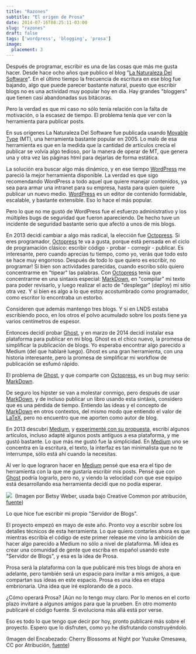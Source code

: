 ```yaml
---
title: "Razones"
subtitle: "El origen de Prosa"
date: 2014-07-16T08:25:11-03:00
slug: "razones"
draft: false
tags: ['wordpress', 'blogging', 'prosa']
image:
  placement: 3
---
```


Después de programar, escribir es una de las cosas que más me gusta
hacer. Desde hace ocho años que publico el blog 
"[La Naturaleza Del Software](http://www.lnds.net/)". 
En el último tiempo la frecuencia de
escritura en ese blog fue bajando, algo que puede parecer bastante
natural, puesto que escribir blogs no es una actividad muy popular hoy
en día. Hay grandes "bloggers" que tienen casi abandonadas sus
bitácoras.

Pero la verdad es que mi caso no sólo tenía relación con la falta de
motivación, o la escasez de tiempo. El problema tenía que ver con la
herramienta para publicar posts.

En sus orígenes La Naturaleza Del Software fue publicada usando 
[Movable Type](https://movabletype.org/) (MT), una herramienta bastante popular
en 2005. Lo malo de esa herramienta es que en la medida que la cantidad
de artículos crecía el publicar se volvía algo tedioso, por la manera de
operar de MT, que genera una y otra vez las páginas html para dejarlas
de forma estática. 

La solución era buscar algo más dinámico, y en ese tiempo
[WordPress](https://wordpress.org/) me pareció la mejor herramienta
disponible. La verdad es que sigo recomendando WordPress a todo aquel
que quiere manejar contenidos, ya sea para armar una intranet para su
empresa, hasta para quien quiere publicar un nuevo medio.
[WordPress](https://wordpress.org/) es un editor de contenido
formidable, escalable, y bastante extensible. Eso lo hace el más
popular.

Pero lo que no me gustó de WordPress fue el esfuerzo administrativo y
los múltiples bugs de seguridad que fueron apareciendo. De hecho tuve un
incidente de seguridad bastante serio que afectó a unos de mis blogs. 

En 2013 decidí cambiar a algo más radical, la elección fue
[Octopress](http://octopress.org/). Si eres programador,
[Octopress](http://octopress.org/) te va a gusta, porque está pensada en
el ciclo de programación clásico: escribir código - probar - corregir -
publicar. Es interesante, pero cuando aprecias tu tiempo, como yo, verás
que todo esto se hace muy engorroso. Después de todo lo que quiero es
escribir, no programar! Si bien son actividades parecidas, cuando
escribo sólo quiero concentrarme en "tipear" las palabras. Con
[Octopress](http://octopress.org/) tenía que concentrarme en una
sintaxis especial: [MarkDown](http://es.wikipedia.org/wiki/Markdown), en
"compilar" mi texto para poder revisarlo, y luego realizar el acto de
"desplegar" (deploy) mi sitio otra vez. Y si bien es algo a lo que
estoy acostumbrado como programador, como escritor lo encontraba un
estorbo.

Consideren que además mantengo tres blogs. Y si en LNDS estaba
escribiendo poco, en los otros el polvo acumulado sobre los posts tiene
ya varios centímetros de espesor.

Entonces decidí probar [Ghost](https://ghost.org/), y en marzo de 2014
decidí instalar esa plataforma para publicar en mi blog. Ghost es el
chico nuevo, la promesa de simplificar la publicación de blogs. Yo
esperaba encontrar algo parecido a Medium (del que hablaré luego). Ghost
es una gran herramienta, con una historia interesante, pero la promesa
de simplificar mi workflow de publicación se esfumó
rápido.

El problema de [Ghost](https://ghost.org/), y que comparte con
[Octopress](http://octopress.org/), es un bug muy serio:
[MarkDown](http://es.wikipedia.org/wiki/Markdown). 

De seguro los hipster se van a molestar conmigo, pero después de usar
[MarkDown](http://es.wikipedia.org/wiki/Markdown), y de incluso publicar
un libro usando esta sintáxis, considero que es una pérdida de tiempo.
Entiendo las ideas y el concepto de
[MarkDown](http://es.wikipedia.org/wiki/Markdown) en otros contextos,
del mismo modo que entiendo el valor de
[LaTeX](http://es.wikipedia.org/wiki/LaTeX), pero no encuentro que me
aporten como autor de blog.

En 2013 descubrí [Medium](https://medium.com/), y [experimenté con su
propuesta](https://medium.com/@lnds), escribí algunos artículos, incluso
adapté algunos posts antiguos a esa plataforma, y me gustó bastante. Lo
que más me gustó fue la simplicidad. En [Medium](http://medium.com/) uno
se concentra en la escritura, el texto, la interfaz es tan minimalista
que no te interrumpe, sólo está ahí cuando la
necesitas.

Al ver lo que lograron hacer en [Medium](http://medium.com/) pensé que
esa era el tipo de herramienta con la que me gustaría escribir mis
posts. Pensé que con [Ghost](https://ghost.org/) podría lograrlo, pero
no, y viendo la velocidad con que ese equipo está desarrollando esa
herramienta decidí que no podía
esperar.

![](http://d2dspjyoh5c79p.cloudfront.net/6729b6e5-0d4c-11e4-8f0b-43e69d919221-437b93b0)
 (Imagen por Betsy Weber, usada bajo Creative Common por atribución,
[fuente](https://www.flickr.com/photos/betsyweber/5056456666/in/photolist-8GPEpm-8GLvBk-8gfJBa-7RFbWk-7nMLFu-8GxUXm-9dyrJ6-bUmNEK-6MUipe-bxbLZS-ayE1cj-4MjX4G-8SMn4v-8Fwebc-8GPEvd-9aZXdT-ebgdiP-ct8567-bqAPYG-csTPvG-dbsb2f-5LAAqg-a83CsR-5GdXJK-69PYkV-8nFKzL-7EbFiv-6QWc7V-ayFuVa-3q5rBx-mBXu8-66omXz-cqp1eN-6ngZdy-cteFCC-ndU8Rp-h9kWAH-8FDxBW-7YPYLk-6qTsQD-ct96rC-iRgqCn-cyfWCj-6HifPs-8HdX3B-DGgAN-7EbFjt-gnU9uD-bn4Efe-6aTp8s))
    

Lo que hice fue escribir mi propio "Servidor de Blogs". 

El proyecto empezó en mayo de este año. Pronto voy a escribir sobre los
detalles técnicos de esta herramienta. Lo que quiero contarles ahora es
que mientras escribía el código de este primer release me vino la
ambición de hacer algo parecido a Medium no sólo a nivel de plataforma.
Mi idea es crear una comunidad de gente que escriba en español usando
este "Servidor de Blogs", y esa es la idea de Prosa. 

Prosa será la plataforma con la que publicaré mis tres blogs de ahora
en adelante, pero también será un espacio para invitar a mis amigos, a
que compartan sus ideas en este espacio. Prosa es una idea en etapa
embrionaria. Una idea que iré explorando de a
poco.

¿Cómo operará Prosa? [Aún no lo tengo muy claro. Por lo menos en el
corto plazo invitaré a algunos amigos para que la prueben. En otro
momento publicaré el código fuente. Si evoluciona más allá está por
verse.

Eso es todo lo que tengo que decir por hoy, pronto publicaré más sobre
el proyecto. Espero que lo disfruten, como yo he disfrutando
construyéndolo.


(Imagen del Encabezado: Cherry Blossoms at Night por Yuzuke Omesawa, CC
por Atribución, [fuente](https://www.flickr.com/photos/umezy12/13581960595/in/photolist-mGc6Gp-3SP4K-4fWPPB-98nmD3-bq4Umt-jfnpAv-6ZRR3E-aZaA3c-gVMf1-h9jHUy-9828ct-4fWNtK-eLYruF-b2Dqma-bvEa1j-b2DqyK-b2Dqge-b2Dq8B-b2Dr2k-b2DqAz-b2DqoV-b2DrnB-b2Dqvr-b2Dr6e-b2Dqat-8GLw3R-fENGPA-4VNXsS-b2Drei-b2Dqqr-b2DqjF-b2Dri4-b2Dr9p-cF2oYu-cBDaD9-8HdYrc-6ZMZpB-vb8SN-aQbqCc-ddzXWy-b13VJB-8sdQFe-ctfHRj-ctfDcY-ctfyAC-ctfLx7-ctfKS1-ctfLmd-ctfC5C-ctfL17))

